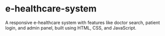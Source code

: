 # e-healthcare-system
A responsive e-healthcare system with features like doctor search, patient login, and admin panel, built using HTML, CSS, and JavaScript.
